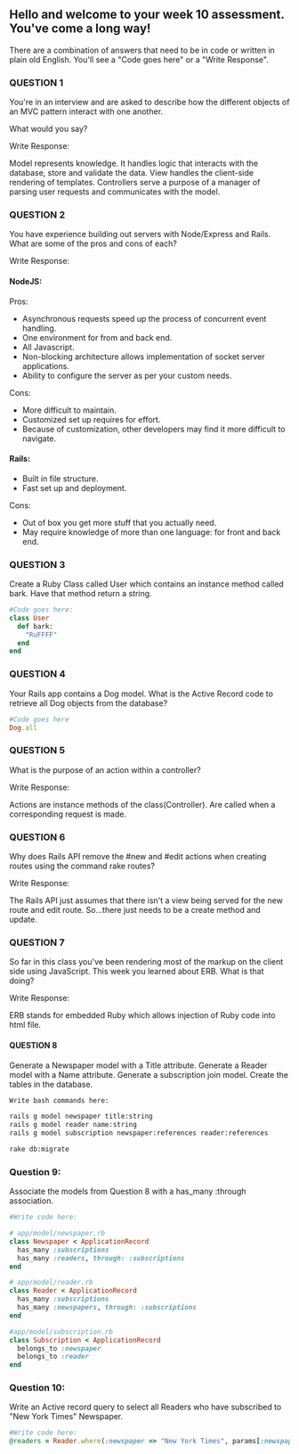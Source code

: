 ## Hello and welcome to your week 10 assessment. You've come a long way!

There are a combination of answers that need to be in code or written in plain old English. You'll see a "Code goes here" or a "Write Response".

### QUESTION 1
You're in an interview and are asked to describe how the different
objects of an MVC pattern interact with one another.

What would you say?

Write Response:

Model represents knowledge. It handles logic that interacts with the database, store and validate the data. View handles the client-side rendering of templates. Controllers serve a purpose of a manager of parsing user requests and communicates with the model.

### QUESTION 2
You have experience building out servers with Node/Express
and Rails. What are some of the pros and cons of each?

Write Response:

#### NodeJS:
Pros:
 - Asynchronous requests speed up the process of concurrent event handling.
 - One environment for from and back end.
 - All Javascript.
 - Non-blocking architecture allows implementation of socket server applications.
 - Ability to configure the server as per your custom needs.

 Cons:
 - More difficult to maintain.
 - Customized set up requires for effort.
 - Because of customization, other developers may find it more difficult to navigate.

#### Rails:
 - Built in file structure.
 - Fast set up and deployment.

 Cons:
 - Out of box you get more stuff that you actually need.
 - May require knowledge of more than one language: for front and back end.

### QUESTION 3
Create a Ruby Class called User which contains an instance method
called bark. Have that method return a string.

```ruby
#Code goes here:
class User
  def bark:
    "RuFFFF"
  end
end

```

### QUESTION 4
Your Rails app contains a Dog model. What is the Active Record
code to retrieve all Dog objects from the database?

```ruby
#Code goes here
Dog.all

```
### QUESTION 5
What is the purpose of an action within a controller?

Write Response:

Actions are instance methods of the class(Controller). Are called when a corresponding request is made.


### QUESTION 6
Why does Rails API remove the #new and #edit actions when creating
routes using the command rake routes?

Write Response:

The Rails API just assumes that there isn't a view being served for the new route and edit route. So...there just needs to be a create method and update.


### QUESTION 7
So far in this class you've been rendering most of the markup
on the client side using JavaScript. This week you learned about ERB.
What is that doing?

Write Response:

ERB stands for embedded Ruby which allows injection of Ruby code into html file.

#### QUESTION 8

Generate a Newspaper model with a Title attribute. Generate a Reader model with a Name attribute. Generate a subscription join model. Create the tables in the database.

```bash
Write bash commands here:

rails g model newspaper title:string
rails g model reader name:string
rails g model subscription newspaper:references reader:references

rake db:migrate

```

### Question 9:
Associate the models from Question 8 with a has_many :through association.

```ruby
#Write code here:

# app/model/newspaper.rb
class Newspaper < ApplicationRecord
  has_many :subscriptions
  has_many :readers, through: :subscriptions
end

# app/model/reader.rb
class Reader < ApplicationRecord
  has_many :subscriptions
  has_many :newspapers, through: :subscriptions
end

#app/model/subscription.rb
class Subscription < ApplicationRecord
  belongs_to :newspaper
  belongs_to :reader
end

```
### Question 10:

Write an Active record query to select all Readers who have subscribed to "New York Times" Newspaper.

```ruby
#Write code here:
@readers = Reader.where(:newspaper => "New York Times", params[:newspapers])

```
